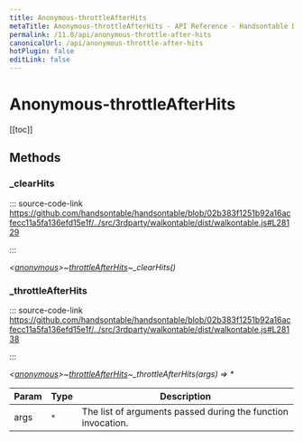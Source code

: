 ```yaml
---
title: Anonymous-throttleAfterHits
metaTitle: Anonymous-throttleAfterHits - API Reference - Handsontable Documentation
permalink: /11.0/api/anonymous-throttle-after-hits
canonicalUrl: /api/anonymous-throttle-after-hits
hotPlugin: false
editLink: false
---
```


# Anonymous-throttleAfterHits

[[toc]]
## Methods

### _clearHits
  
::: source-code-link https://github.com/handsontable/handsontable/blob/02b383f1251b92a16acfecc11a5fa136efd15e1f/../src/3rdparty/walkontable/dist/walkontable.js#L28129

:::

_&lt;[anonymous](@/api/anonymous.md)&gt;~[throttleAfterHits](@/api/throttleAfterHits.md)~\_clearHits()_



### _throttleAfterHits
  
::: source-code-link https://github.com/handsontable/handsontable/blob/02b383f1251b92a16acfecc11a5fa136efd15e1f/../src/3rdparty/walkontable/dist/walkontable.js#L28138

:::

_&lt;[anonymous](@/api/anonymous.md)&gt;~[throttleAfterHits](@/api/throttleAfterHits.md)~\_throttleAfterHits(args) ⇒ \*_


| Param | Type | Description |
| --- | --- | --- |
| args | `*` | The list of arguments passed during the function invocation. |


